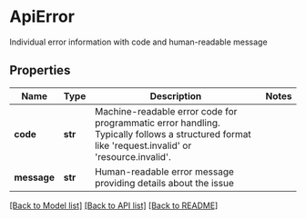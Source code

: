 # ApiError

Individual error information with code and human-readable message
## Properties
Name | Type | Description | Notes
------------ | ------------- | ------------- | -------------
**code** | **str** | Machine-readable error code for programmatic error handling. Typically follows a structured format like &#39;request.invalid&#39; or &#39;resource.invalid&#39;.  | 
**message** | **str** | Human-readable error message providing details about the issue | 

[[Back to Model list]](../README.md#documentation-for-models) [[Back to API list]](../README.md#documentation-for-api-endpoints) [[Back to README]](../README.md)


